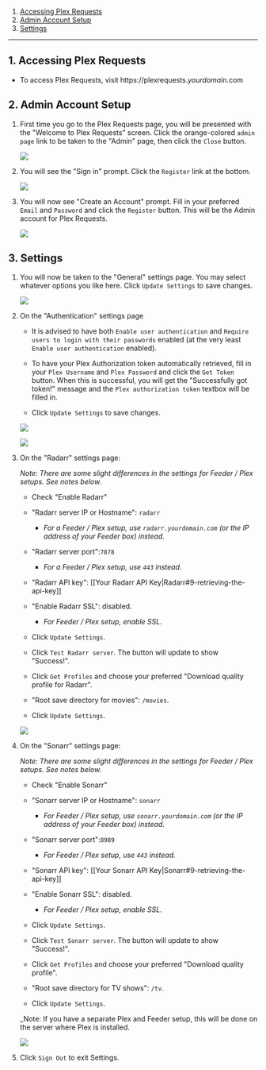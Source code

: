 
<!-- TOC depthFrom:1 depthTo:6 withLinks:1 updateOnSave:0 orderedList:1 -->

1. [Accessing Plex Requests](#1-accessing-plex-requests)
2. [Admin Account Setup](#2-admin-account-setup)
3. [Settings](#3-settings)

<!-- /TOC -->
---
## 1. Accessing Plex Requests

- To access Plex Requests, visit https://plexrequests._yourdomain_.com


## 2. Admin Account Setup

1. First time you go to the Plex Requests page, you will be presented with the "Welcome to Plex Requests" screen. Click the orange-colored `admin page` link to be taken to the "Admin" page, then click the `Close` button.

    ![](https://i.imgur.com/nU4LllT.png)

1. You will see the "Sign in" prompt. Click the `Register` link at the bottom.

    ![](https://i.imgur.com/54U1EAA.png)

1. You will now see "Create an Account" prompt. Fill in your preferred `Email` and `Password` and click the `Register` button. This will be the Admin account for Plex Requests.

    ![](https://i.imgur.com/2axV0sW.png)

## 3. Settings

1. You will now be taken to the "General" settings page. You may select whatever options you like here. Click `Update Settings` to save changes.

    ![ ](https://i.imgur.com/02AlzFO.png)

1. On the "Authentication" settings page

    - It is advised to have both `Enable user authentication` and `Require users to login with their passwords` enabled (at the very least `Enable user authentication` enabled).

    - To have your Plex Authorization token automatically retrieved, fill in your `Plex Username` and `Plex Password` and click the `Get Token` button. When this is successful, you will get the "Successfully got token!" message and the `Plex authorization token` textbox will be filled in.

    - Click `Update Settings` to save changes.

    ![ ](https://i.imgur.com/vd35F5e.png)

    ![](https://i.imgur.com/gLucVsz.png)


1. On the "Radarr" settings page:

   _Note: There are some slight differences in the settings for Feeder / Plex setups. See notes below._ 


    - Check "Enable Radarr"

    - "Radarr server IP or Hostname": `radarr`

       - _For a Feeder / Plex setup, use `radarr.yourdomain.com` (or the IP address of your Feeder box) instead._


    - "Radarr server port":`7878`

       - _For a Feeder / Plex setup, use `443` instead._


    - "Radarr API key": [[Your Radarr API Key|Radarr#9-retrieving-the-api-key]]


    - "Enable Radarr SSL": disabled.

       - _For Feeder / Plex setup, enable SSL._


    - Click `Update Settings`.

    - Click `Test Radarr server`. The button will update to show "Success!".

    - Click `Get Profiles` and choose your preferred "Download quality profile for Radarr".

    - "Root save directory for movies": `/movies`.

    - Click `Update Settings`.

    ![](https://i.imgur.com/QZCN9S5.png)

1. On the "Sonarr" settings page:

   _Note: There are some slight differences in the settings for Feeder / Plex setups. See notes below._ 

    - Check "Enable Sonarr"

    - "Sonarr server IP or Hostname": `sonarr`

       - _For Feeder / Plex setup, use `sonarr.yourdomain.com` (or the IP address of your Feeder box) instead._

    - "Sonarr server port":`8989`

       - _For Feeder / Plex setup, use `443` instead._

    - "Sonarr API key": [[Your Sonarr API Key|Sonarr#9-retrieving-the-api-key]]

    - "Enable Sonarr SSL": disabled.

       - _For Feeder / Plex setup, enable SSL._


    - Click `Update Settings`.

    - Click `Test Sonarr server`. The button will update to show "Success!".

    - Click `Get Profiles` and choose your preferred "Download quality profile".

    - "Root save directory for TV shows": `/tv`.

    - Click `Update Settings`.

    _Note: If you have a separate Plex and Feeder setup, this will be done on the server where Plex is installed.

    ![](https://i.imgur.com/7I0r5E7.png)

1. Click `Sign Out` to exit Settings.
